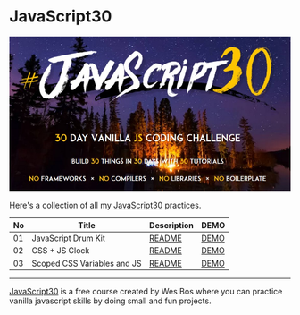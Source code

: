 # JavaScript30

![](./Javascript30_cover.jpg)

Here's a collection of all my [JavaScript30](https://javascript30.com/) practices.


| No  | Title                       | Description                                                                                     | DEMO                                                                      |
| --- | --------------------------- | ----------------------------------------------------------------------------------------------- | ------------------------------------------------------------------------- |
| 01  | JavaScript Drum Kit         | [README](https://github.com/KellyCHI22/JavaScript30/blob/main/01-JavaScript-Drum-Kit/README.md) | [DEMO](https://kellychi22.github.io/JavaScript30/01-JavaScript-Drum-Kit/) |
| 02  | CSS + JS Clock              | [README](https://github.com/KellyCHI22/JavaScript30/blob/main/02-JS-and-CS-Clock/README.md)     | [DEMO](https://kellychi22.github.io/JavaScript30/02-JS-and-CS-Clock/)     |
| 03  | Scoped CSS Variables and JS | [README](https://github.com/KellyCHI22/JavaScript30/blob/main/03-CSS-Variables/README.md)       | [DEMO](https://kellychi22.github.io/JavaScript30/03-CSS-Variables/)       |

___

[JavaScript30](https://javascript30.com/) is a free course created by Wes Bos where you can practice vanilla javascript skills by doing small and fun projects.